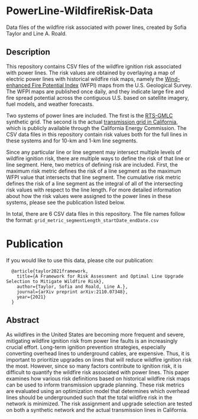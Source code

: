 # PowerLine-WildfireRisk-Data
Data files of the wildfire risk associated with power lines, created by Sofia Taylor and Line A. Roald.

## Description
This repository contains CSV files of the wildfire ignition risk associated with power lines. The risk values are obtained by overlaying a map of electric power lines with historical wildfire risk maps, namely the [Wind-enhanced Fire Potential Index](https://www.usgs.gov/ecosystems/lcsp/fire-danger-forecast/wind-enhanced-fire-potential-index-wfpi) (WFPI) maps from the U.S. Geological Survey. The WFPI maps are published once daily, and they indicate large fire and fire spread potential across the contiguous U.S. based on satellite imagery, fuel models, and weather forecasts.

Two systems of power lines are included. The first is the [RTS-GMLC](https://github.com/GridMod/RTS-GMLC) synthetic grid. The second is the actual [transmission grid in California](https://gis.data.ca.gov/datasets/CAEnergy::california-electric-transmission-lines/about), which is publicly available through the California Energy Commission. The CSV data files in this repository contain risk values both for the full lines in these systems and for 10-km and 1-km line segments.

Since any particular line or line segment may intersect multiple levels of wildfire ignition risk, there are multiple ways to define the risk of that line or line segment. Here, two metrics of defining risk are included. First, the maximum risk metric defines the risk of a line segment as the maximum WFPI value that intersects that line segment. The cumulative risk metric defines the risk of a line segment as the integral of all of the intersecting risk values with respect to the line length. For more detailed information about how the risk values were assigned to the power lines in these systems, please see the publication listed below.

In total, there are 6 CSV data files in this repository. The file names follow the format: ```grid_metric_segmentLength_startDate_endDate.csv```

# Publication
If you would like to use this data, please cite our publication:
```
  @article{taylor2021framework,
    title={A Framework for Risk Assessment and Optimal Line Upgrade Selection to Mitigate Wildfire Risk},
    author={Taylor, Sofia and Roald, Line A.},
    journal={arXiv preprint arXiv:2110.07348},
    year={2021}
  }
  ```

## Abstract
As wildfires in the United States are becoming more frequent and severe, mitigating wildfire ignition risk from power line faults is an increasingly crucial effort. Long-term ignition prevention strategies, especially converting overhead lines to underground cables, are expensive. Thus, it is important to prioritize upgrades on lines that will reduce wildfire ignition risk the most. However, since so many factors contribute to ignition risk, it is difficult to quantify the wildfire risk associated with power lines. This paper examines how various risk definitions based on historical wildfire risk maps can be used to inform transmission upgrade planning. These risk metrics are evaluated using an optimization model that determines which overhead lines should be undergrounded such that the total wildfire risk in the network is minimized. The risk assignment and upgrade selection are tested on both a synthetic network and the actual transmission lines in California.
